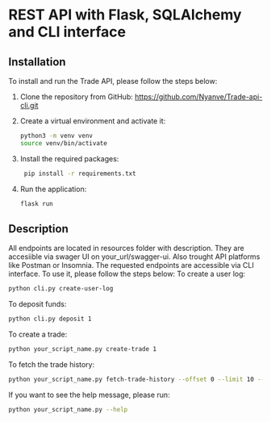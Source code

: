 # REST API with Flask, SQLAlchemy and CLI interface


## Installation

To install and run the Trade API, please follow the steps below:

1. Clone the repository from GitHub: https://github.com/Nyanve/Trade-api-cli.git

2. Create a virtual environment and activate it:

   ```bash
   python3 -m venv venv
   source venv/bin/activate
   ```
3. Install the required packages:

   ```bash
    pip install -r requirements.txt
    ```
4. Run the application:

   ```bash
   flask run
   ```

        

## Description

All endpoints are located in resources folder with description. They are accesiible via swager UI on your_url/swagger-ui.
Also trought API platforms like Postman or Insomnia. 
The requested endpoints are accessible via CLI interface. To use it, please follow the steps below:
To create a user log:
```bash
python cli.py create-user-log 
```
To deposit funds:
```bash
python cli.py deposit 1 
```
To create a trade:
```bash
python your_script_name.py create-trade 1 
```
To fetch the trade history:
```bash
python your_script_name.py fetch-trade-history --offset 0 --limit 10 --exchange_id 1 --search "ether" --date_from "2023-06-01" --date_to "2023-06-09"
```
If you want to see the help message, please run:
```bash
python your_script_name.py --help
```










